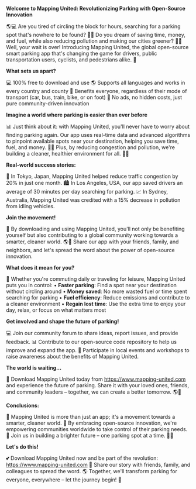 **Welcome to Mapping United: Revolutionizing Parking with Open-Source Innovation**

🌎💻 Are you tired of circling the block for hours, searching for a parking spot that's nowhere to be found? 🚗😩 Do you dream of saving time, money, and fuel, while also reducing pollution and making our cities greener? 🌿💚 Well, your wait is over! Introducing Mapping United, the global open-source smart parking app that's changing the game for drivers, public transportation users, cyclists, and pedestrians alike. 🎉

**What sets us apart?**

💻 100% free to download and use
🌎 Supports all languages and works in every country and county
🤝 Benefits everyone, regardless of their mode of transport (car, bus, train, bike, or on foot)
💖 No ads, no hidden costs, just pure community-driven innovation

**Imagine a world where parking is easier than ever before**

📊 Just think about it: with Mapping United, you'll never have to worry about finding parking again. Our app uses real-time data and advanced algorithms to pinpoint available spots near your destination, helping you save time, fuel, and money. 💸🚗 Plus, by reducing congestion and pollution, we're building a cleaner, healthier environment for all. 🌿💚

**Real-world success stories:**

📍 In Tokyo, Japan, Mapping United helped reduce traffic congestion by 20% in just one month.
🏙️ In Los Angeles, USA, our app saved drivers an average of 30 minutes per day searching for parking.
📈 In Sydney, Australia, Mapping United was credited with a 15% decrease in pollution from idling vehicles.

**Join the movement!**

💖 By downloading and using Mapping United, you'll not only be benefiting yourself but also contributing to a global community working towards a smarter, cleaner world. 🌎👫 Share our app with your friends, family, and neighbors, and let's spread the word about the power of open-source innovation.

**What does it mean for you?**

💬 Whether you're commuting daily or traveling for leisure, Mapping United puts you in control:
• **Faster parking**: Find a spot near your destination without circling around
• **Money saved**: No more wasted fuel or time spent searching for parking
• **Fuel efficiency**: Reduce emissions and contribute to a cleaner environment
• **Regain lost time**: Use the extra time to enjoy your day, relax, or focus on what matters most

**Get involved and shape the future of parking!**

💻 Join our community forum to share ideas, report issues, and provide feedback.
📊 Contribute to our open-source code repository to help us improve and expand the app.
👥 Participate in local events and workshops to raise awareness about the benefits of Mapping United.

**The world is waiting...**

🌟 Download Mapping United today from https://www.mapping-united.com and experience the future of parking. Share it with your loved ones, friends, and community leaders – together, we can create a better tomorrow. 🌎💖

**Conclusions:**

📣 Mapping United is more than just an app; it's a movement towards a smarter, cleaner world.
💪 By embracing open-source innovation, we're empowering communities worldwide to take control of their parking needs.
🌟 Join us in building a brighter future – one parking spot at a time. 🚀💖

**Let's do this!**

💕 Download Mapping United now and be part of the revolution: https://www.mapping-united.com
💬 Share our story with friends, family, and colleagues to spread the word.
🌎 Together, we'll transform parking for everyone, everywhere – let the journey begin! 🚀